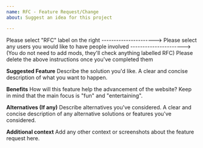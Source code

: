 ```yaml
---
name: RFC - Feature Request/Change
about: Suggest an idea for this project

---
```


Please select "RFC" label on the right ---------------------->
Please select any users you would like to have people involved ---------------------->
(You do not need to add mods, they'll check anything labelled RFC)
Please delete the above instructions once you've completed them

**Suggested Feature**
Describe the solution you'd like. A clear and concise description of what you want to happen.

**Benefits**
How will this feature help the advancement of the website? Keep in mind that the main focus is "fun" and "entertaining".

**Alternatives (If any)**
Describe alternatives you've considered. A clear and concise description of any alternative solutions or features you've considered.

**Additional context**
Add any other context or screenshots about the feature request here.
